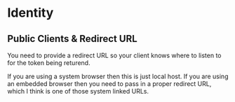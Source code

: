 # Identity

## Public Clients & Redirect URL

You need to provide a redirect URL so your client knows where to listen to for the token being returend.

If you are using a system browser then this is just local host. If you are using an embedded browser then you need to pass in a proper redirect URL, which I think is one of those system linked URLs.
